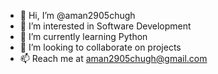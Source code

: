 - 👋 Hi, I’m @aman2905chugh
- 👀 I’m interested in Software Development
- 🌱 I’m currently learning Python
- 💞️ I’m looking to collaborate on projects
- 📫 Reach me at aman2905chugh@gmail.com

<!---
aman2905chugh/aman2905chugh is a ✨ special ✨ repository because its `README.md` (this file) appears on your GitHub profile.
You can click the Preview link to take a look at your changes.
--->
